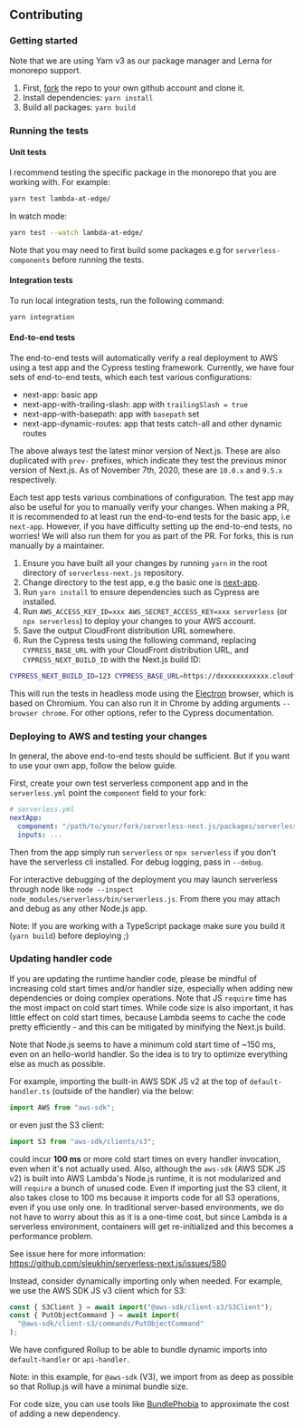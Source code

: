 ## Contributing

### Getting started

Note that we are using Yarn v3 as our package manager and Lerna for monorepo support.

1. First, [fork](https://help.github.com/en/articles/fork-a-repo) the repo to your own github account and clone it.
2. Install dependencies: `yarn install`
3. Build all packages: `yarn build`

### Running the tests

#### Unit tests

I recommend testing the specific package in the monorepo that you are working with. For example:

```bash
yarn test lambda-at-edge/
```

In watch mode:

```bash
yarn test --watch lambda-at-edge/
```

Note that you may need to first build some packages e.g for `serverless-components` before running the tests.

#### Integration tests

To run local integration tests, run the following command:

```bash
yarn integration
```

#### End-to-end tests

The end-to-end tests will automatically verify a real deployment to AWS using a test app and the Cypress testing framework. Currently, we have four sets of end-to-end tests, which each test various configurations:

* next-app: basic app
* next-app-with-trailing-slash: app with `trailingSlash = true`
* next-app-with-basepath: app with `basepath` set
* next-app-dynamic-routes: app that tests catch-all and other dynamic routes

The above always test the latest minor version of Next.js. These are also duplicated with `prev-` prefixes, which indicate they test the previous minor version of Next.js. As of November 7th, 2020, these are `10.0.x` and `9.5.x` respectively.

Each test app tests various combinations of configuration. The test app may also be useful for you to manually verify your changes. When making a PR, it is recommended to at least run the end-to-end tests for the basic app, i.e `next-app`. However, if you have difficulty setting up the end-to-end tests, no worries! We will also run them for you as part of the PR. For forks, this is run manually by a maintainer.

1. Ensure you have built all your changes by running `yarn` in the root directory of `serverless-next.js` repository.
2. Change directory to the test app, e.g the basic one is [next-app](https://github.com/sleukhin/serverless-next.js/tree/master/packages/e2e-tests/next-app).
3. Run `yarn install` to ensure dependencies such as Cypress are installed.
4. Run `AWS_ACCESS_KEY_ID=xxx AWS_SECRET_ACCESS_KEY=xxx serverless` (or `npx serverless`) to deploy your changes to your AWS account.
5. Save the output CloudFront distribution URL somewhere.
6. Run the Cypress tests using the following command, replacing `CYPRESS_BASE_URL` with your CloudFront distribution URL, and `CYPRESS_NEXT_BUILD_ID` with the Next.js build ID:

```bash
CYPRESS_NEXT_BUILD_ID=123 CYPRESS_BASE_URL=https://dxxxxxxxxxxxx.cloudfront.net yarn e2e
```

This will run the tests in headless mode using the [Electron](https://www.electronjs.org/) browser, which is based on Chromium. You can also run it in Chrome by adding arguments `--browser chrome`. For other options, refer to the Cypress documentation.

### Deploying to AWS and testing your changes

In general, the above end-to-end tests should be sufficient. But if you want to use your own app, follow the below guide.

First, create your own test serverless component app and in the `serverless.yml` point the `component` field to your fork:

```yml
# serverless.yml
nextApp:
  component: "/path/to/your/fork/serverless-next.js/packages/serverless-components/nextjs-component"
  inputs: ...
```

Then from the app simply run `serverless` or `npx serverless` if you don't have the serverless cli installed. For debug logging, pass in `--debug`.

For interactive debugging of the deployment you may launch serverless through node like `node --inspect node_modules/serverless/bin/serverless.js`. From there you may attach and debug as any other Node.js app.

Note: If you are working with a TypeScript package make sure you build it (`yarn build`) before deploying ;)

### Updating handler code

If you are updating the runtime handler code, please be mindful of increasing cold start times and/or handler size, especially when adding new dependencies or doing complex operations. Note that JS `require` time has the most impact on cold start times. While code size is also important, it has little effect on cold start times, because Lambda seems to cache the code pretty efficiently - and this can be mitigated by minifying the Next.js build. 

Note that Node.js seems to have a minimum cold start time of ~150 ms, even on an hello-world handler. So the idea is to try to optimize everything else as much as possible.

For example, importing the built-in AWS SDK JS v2 at the top of `default-handler.ts` (outside of the handler) via the below:

```ts
import AWS from "aws-sdk";
```

or even just the S3 client:

```ts
import S3 from "aws-sdk/clients/s3";
```

could incur **100 ms** or more cold start times on every handler invocation, even when it's not actually used. Also, although the `aws-sdk` (AWS SDK JS v2) is built into AWS Lambda's Node.js runtime, it is not modularized and will `require` a bunch of unused code. Even if importing just the S3 client, it also takes close to 100 ms because it imports code for all S3 operations, even if you use only one. In traditional server-based environments, we do not have to worry about this as it is a one-time cost, but since Lambda is a serverless environment, containers will get re-initialized and this becomes a performance problem.

See issue here for more information: https://github.com/sleukhin/serverless-next.js/issues/580

Instead, consider dynamically importing only when needed. For example, we use the AWS SDK JS v3 client which for S3:

```ts
const { S3Client } = await import("@aws-sdk/client-s3/S3Client");
const { PutObjectCommand } = await import(
  "@aws-sdk/client-s3/commands/PutObjectCommand"
);
```

We have configured Rollup to be able to bundle dynamic imports into `default-handler` or `api-handler`.

Note: in this example, for `@aws-sdk` (V3), we import from as deep as possible so that Rollup.js will have a minimal bundle size.

For code size, you can use tools like [BundlePhobia](https://bundlephobia.com/) to approximate the cost of adding a new dependency.

